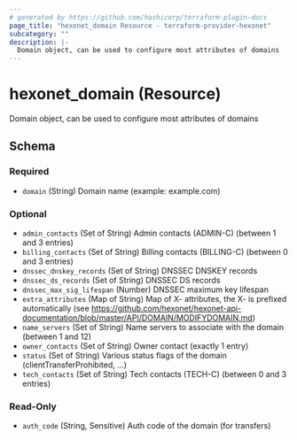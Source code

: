 ```yaml
---
# generated by https://github.com/hashicorp/terraform-plugin-docs
page_title: "hexonet_domain Resource - terraform-provider-hexonet"
subcategory: ""
description: |-
  Domain object, can be used to configure most attributes of domains
---
```


# hexonet_domain (Resource)

Domain object, can be used to configure most attributes of domains



<!-- schema generated by tfplugindocs -->
## Schema

### Required

- `domain` (String) Domain name (example: example.com)

### Optional

- `admin_contacts` (Set of String) Admin contacts (ADMIN-C) (between 1 and 3 entries)
- `billing_contacts` (Set of String) Billing contacts (BILLING-C) (between 0 and 3 entries)
- `dnssec_dnskey_records` (Set of String) DNSSEC DNSKEY records
- `dnssec_ds_records` (Set of String) DNSSEC DS records
- `dnssec_max_sig_lifespan` (Number) DNSSEC maximum key lifespan
- `extra_attributes` (Map of String) Map of X- attributes, the X- is prefixed automatically (see https://github.com/hexonet/hexonet-api-documentation/blob/master/API/DOMAIN/MODIFYDOMAIN.md)
- `name_servers` (Set of String) Name servers to associate with the domain (between 1 and 12)
- `owner_contacts` (Set of String) Owner contact (exactly 1 entry)
- `status` (Set of String) Various status flags of the domain (clientTransferProhibited, ...)
- `tech_contacts` (Set of String) Tech contacts (TECH-C) (between 0 and 3 entries)

### Read-Only

- `auth_code` (String, Sensitive) Auth code of the domain (for transfers)
